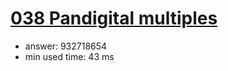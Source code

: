 [038 Pandigital multiples](http://projecteuler.net/problem=38)
========================

- answer: 932718654 
- min used time: 43 ms

